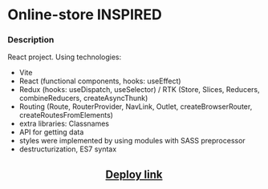 # Online-store INSPIRED

### Description
React project. Using technologies:
- Vite
- React (functional components, hooks: useEffect)
- Redux (hooks: useDispatch, useSelector) / RTK (Store, Slices, Reducers, combineReducers, createAsyncThunk)
- Routing (Route, RouterProvider, NavLink, Outlet, createBrowserRouter, createRoutesFromElements)
- extra libraries: Classnames
- API for getting data
- styles were implemented by using modules with SASS preprocessor
- destructurization, ES7 syntax

<h2 align="center"><a href="https://react-inspired.vercel.app/" target="_blank">Deploy link</a></h2>
